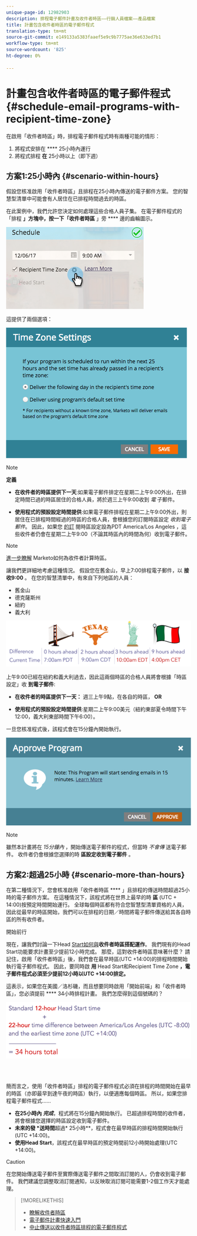 ```yaml
---
unique-page-id: 12982903
description: 排程電子郵件計畫及收件者時區——行銷人員檔案——產品檔案
title: 計畫包含收件者時區的電子郵件程式
translation-type: tm+mt
source-git-commit: e149133a5383faaef5e9c9b7775ae36e633ed7b1
workflow-type: tm+mt
source-wordcount: '825'
ht-degree: 0%

---
```



# 計畫包含收件者時區的電子郵件程式 {#schedule-email-programs-with-recipient-time-zone}

在啟用「收件者時區」時，排程電子郵件程式時有兩種可能的情形：

1. 將程式安排在 **** 25小時內運行
1. 將程式排程 **在** 25小時以上（即下週）

## 方案1:25小時內 {#scenario-within-hours}

假設您核准啟用「收件者時區」且排程在25小時內傳送的電子郵件方案。 您的智慧型清單中可能會有人居住在已排程時間過去的時區。

在此案例中，我們允許您決定如何處理這些合格人員子集。 在電子郵件程式的「排程 **」方塊中，按一下「收件者時區** 」旁 **** 邊的齒輪圖示。

![](assets/image2017-12-5-10-3a46-3a42.png)

這提供了兩個選項：

![](assets/image2017-12-5-10-3a31-3a28.png)

>[!NOTE]
>
>**定義**
>
>* **在收件者的時區提供下一天**:如果電子郵件排定在星期二上午9:00外出，在排定時間已過的時區居住的合格人員，將於週三上午9:00收到 *電* 子郵件。
   >
   >
* **使用程式的預設設定時間提供**:如果電子郵件排程在星期二上午9:00外出，則居住在已排程時間經過的時區的合格人員，會根據您的訂閱時區設定 *收到電子郵件*。 因此，如果您 [的訂](../../../../../product-docs/administration/settings/select-your-language-locale-and-time-zone.md) 閱時區設定設為PDT America/Los Angeles [](../../../../../product-docs/administration/settings/set-default-location-settings-for-a-subscription.md) ，這些收件者仍會在星期二上午9:00（不論其時區內的時間為何）收到電子郵件。

>



>[!NOTE]
>
>[進一步瞭解](https://docs.marketo.com/display/DOCS/Understanding+Recipient+Time+Zone#UnderstandingRecipientTimeZone-CalculatingTimeZone) Marketo如何為收件者計算時區。

讓我們更詳細地考慮這種情況。 假設您在舊金山，早上7:00排程電子郵件，以 **接收9:00** 。 在您的智慧清單中，有來自下列地區的人員：

* 舊金山
* 德克薩斯州
* 紐約
* 義大利

![](assets/image2017-12-6-10-3a52-3a41.png)

上午9:00已經在紐約和義大利過去，因此這兩個時區的合格人員將會根據「時區設定」收 **到電子郵件**:

* **在收件者的時區提供下一天：** 週三上午9點，在各自的時區， **OR**

* **使用程式的預設設定時間提供**:星期二上午9:00美元（紐約東部夏令時間下午12:00，義大利東部時間下午6:00）。

一旦您核准程式後，該程式會在15分鐘內開始執行。

![](assets/screen-shot-2017-12-09-at-3.34.14-pm.png)

>[!NOTE]
>
>雖然本計畫將在 *15分鐘內* ，開始傳送電子郵件的程式，但當時 *不會傳* 送電子郵件。 收件者仍會根據您選擇的時 **區設定收到電子郵件** 。

## 方案2:超過25小時 {#scenario-more-than-hours}

在第二種情況下，您會核准啟用「收件者時區 **** 」且排程的傳送時間超過25小時的電子郵件方案。 在這種情況下，該程式將在世界上最早的時 **區** (UTC + 14:00)按預定時間開始運行。 全球每個時區都有符合您智慧型清單資格的人員，因此從最早的時區開始，我們可以在排程的日期／時間將電子郵件傳送給其各自時區的所有收件者。

開始前行

現在，讓我們討論一下Head [Start如何與](../../../../../product-docs/email-marketing/email-programs/email-program-actions/head-start-for-email-programs.md)**收件者時區搭配運作**。 我們現有的Head Start功能要求計畫至少提前12小時完成。 那麼，這對收件者時區意味著什麼？ 請記住，啟用「收件者時區」後，我們會在最早時區(UTC +14:00)的排程時間開始執行電子郵件程式。 因此，要同時啟 **用** Head Start和Recipient Time Zone **，電子郵件程式必須至少提前12小時以UTC +14:00排定。**

這表示，如果您在美國／洛杉磯，而且想要同時啟用「開始前端」和「收件者時區」，您必須提前 **** 34小時排程計畫。 我們怎麼得到這個號碼的？

![](assets/image2017-12-5-13-3a11-3a38.png)

<br> 

簡而言之，使用「收件者時區」排程的電子郵件程式必須在排程的時間開始在最早的時區（亦即最早到達午夜的時區）執行，以便適應每個時區。 所以，如果您排程電子郵件程式……

* **在25小時內 *完成***，程式將在15分鐘內開始執行。 已超過排程時間的收件者，將會根據您選擇的時區設定收到電子郵件。
* **未來的發 *送時間**超過* 25小時**，程式會在最早時區的排程時間開始執行(UTC +14:00)。
* **使用Head Start**，該程式在最早時區的預定時間前12小時開始處理(UTC +14:00)。

>[!CAUTION]
>
>在您開始傳送電子郵件至實際傳送電子郵件之間取消訂閱的人，仍會收到電子郵件。 我們建議您調整取消訂閱通知，以反映取消訂閱可能需要1-2個工作天才能處理。

>[!MORELIKETHIS]
>
>* [瞭解收件者時區](understanding-recipient-time-zone.md)
>* [電子郵件計畫快速入門](../../../../../product-docs/email-marketing/email-programs/email-program-actions/head-start-for-email-programs.md)
>* [中止傳送以收件者時區排程的電子郵件程式](abort-delivery-of-email-programs-scheduled-with-recipient-time-zone.md)

>



